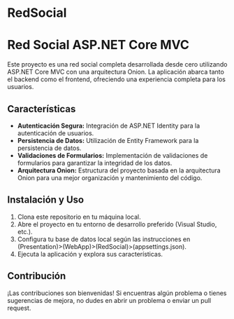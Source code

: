 # RedSocial

# Red Social ASP.NET Core MVC

Este proyecto es una red social completa desarrollada desde cero utilizando ASP.NET Core MVC con una arquitectura Onion. La aplicación abarca tanto el backend como el frontend, ofreciendo una experiencia completa para los usuarios.

## Características

- **Autenticación Segura:** Integración de ASP.NET Identity para la autenticación de usuarios.
- **Persistencia de Datos:** Utilización de Entity Framework para la persistencia de datos.
- **Validaciones de Formularios:** Implementación de validaciones de formularios para garantizar la integridad de los datos.
- **Arquitectura Onion:** Estructura del proyecto basada en la arquitectura Onion para una mejor organización y mantenimiento del código.

## Instalación y Uso

1. Clona este repositorio en tu máquina local.
2. Abre el proyecto en tu entorno de desarrollo preferido (Visual Studio, etc.).
3. Configura tu base de datos local según las instrucciones en (Presentation)>(WebApp)>(RedSocial)>(appsettings.json).
4. Ejecuta la aplicación y explora sus características.

## Contribución

¡Las contribuciones son bienvenidas! Si encuentras algún problema o tienes sugerencias de mejora, no dudes en abrir un problema o enviar un pull request.



